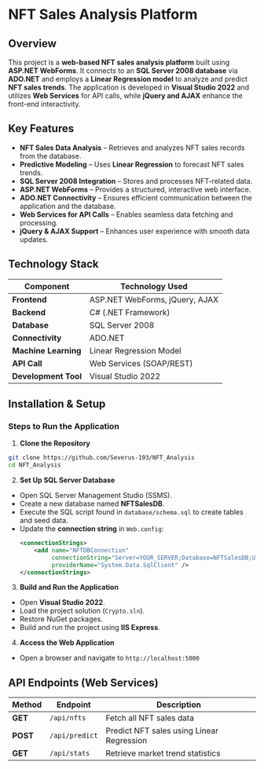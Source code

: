 # NFT Sales Analysis Platform

## Overview  
This project is a **web-based NFT sales analysis platform** built using **ASP.NET WebForms**. It connects to an **SQL Server 2008 database** via **ADO.NET** and employs a **Linear Regression model** to analyze and predict **NFT sales trends**. The application is developed in **Visual Studio 2022** and utilizes **Web Services** for API calls, while **jQuery and AJAX** enhance the front-end interactivity.  

## Key Features  
- **NFT Sales Data Analysis** – Retrieves and analyzes NFT sales records from the database.  
- **Predictive Modeling** – Uses **Linear Regression** to forecast NFT sales trends.  
- **SQL Server 2008 Integration** – Stores and processes NFT-related data.  
- **ASP.NET WebForms** – Provides a structured, interactive web interface.  
- **ADO.NET Connectivity** – Ensures efficient communication between the application and the database.  
- **Web Services for API Calls** – Enables seamless data fetching and processing.  
- **jQuery & AJAX Support** – Enhances user experience with smooth data updates.  

## Technology Stack  

| **Component**        | **Technology Used**          |
|----------------------|----------------------------|
| **Frontend**        | ASP.NET WebForms, jQuery, AJAX  |
| **Backend**         | C# (.NET Framework)         |
| **Database**        | SQL Server 2008            |
| **Connectivity**    | ADO.NET                     |
| **Machine Learning**| Linear Regression Model    |
| **API Call**        | Web Services (SOAP/REST)   |
| **Development Tool**| Visual Studio 2022         |

## Installation & Setup  

### Steps to Run the Application  

1. **Clone the Repository**  
```sh
git clone https://github.com/Severus-193/NFT_Analysis
cd NFT_Analysis
```

2. **Set Up SQL Server Database**  
- Open SQL Server Management Studio (SSMS).  
- Create a new database named **NFTSalesDB**.  
- Execute the SQL script found in `database/schema.sql` to create tables and seed data.  
- Update the **connection string** in `Web.config`:  
  ```xml
  <connectionStrings>
      <add name="NFTDBConnection"
           connectionString="Server=YOUR_SERVER;Database=NFTSalesDB;User Id=YOUR_USER;Password=YOUR_PASSWORD;"
           providerName="System.Data.SqlClient" />
  </connectionStrings>
  ```

3. **Build and Run the Application**  
- Open **Visual Studio 2022**.  
- Load the project solution (`Crypto.sln`).  
- Restore NuGet packages.  
- Build and run the project using **IIS Express**.  

4. **Access the Web Application**  
- Open a browser and navigate to `http://localhost:5000 `  

## API Endpoints (Web Services)  

| **Method** | **Endpoint** | **Description** |
|------------|------------|----------------|
| **GET** | `/api/nfts` | Fetch all NFT sales data |
| **POST** | `/api/predict` | Predict NFT sales using Linear Regression |
| **GET** | `/api/stats` | Retrieve market trend statistics |


